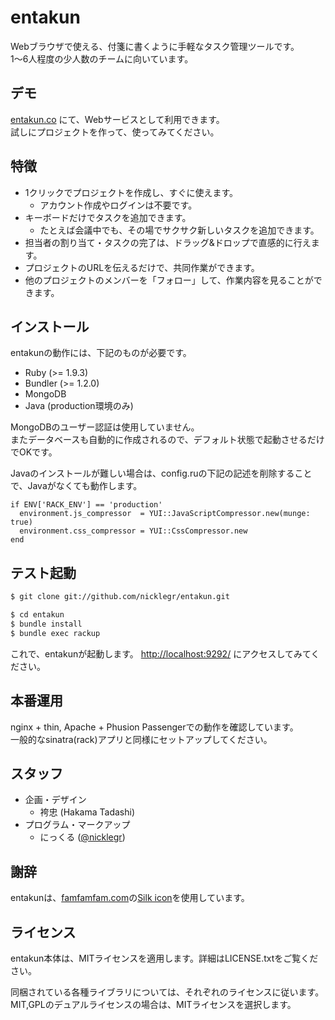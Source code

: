 # entakun
Webブラウザで使える、付箋に書くように手軽なタスク管理ツールです。  
1〜6人程度の少人数のチームに向いています。

## デモ
[entakun.co](http://entakun.co) にて、Webサービスとして利用できます。  
試しにプロジェクトを作って、使ってみてください。

## 特徴
- 1クリックでプロジェクトを作成し、すぐに使えます。
  - アカウント作成やログインは不要です。
- キーボードだけでタスクを追加できます。
  - たとえば会議中でも、その場でサクサク新しいタスクを追加できます。
- 担当者の割り当て・タスクの完了は、ドラッグ&ドロップで直感的に行えます。
- プロジェクトのURLを伝えるだけで、共同作業ができます。
- 他のプロジェクトのメンバーを「フォロー」して、作業内容を見ることができます。

## インストール
entakunの動作には、下記のものが必要です。

- Ruby (>= 1.9.3)
- Bundler (>= 1.2.0)
- MongoDB
- Java (production環境のみ)

MongoDBのユーザー認証は使用していません。  
またデータベースも自動的に作成されるので、デフォルト状態で起動させるだけでOKです。

Javaのインストールが難しい場合は、config.ruの下記の記述を削除することで、Javaがなくても動作します。

```ruby:config.ru
if ENV['RACK_ENV'] == 'production'
  environment.js_compressor  = YUI::JavaScriptCompressor.new(munge: true)
  environment.css_compressor = YUI::CssCompressor.new
end
```

## テスト起動
```bash
$ git clone git://github.com/nicklegr/entakun.git

$ cd entakun
$ bundle install
$ bundle exec rackup
```

これで、entakunが起動します。
[http://localhost:9292/](http://localhost:9292/) にアクセスしてみてください。

## 本番運用
nginx + thin, Apache + Phusion Passengerでの動作を確認しています。  
一般的なsinatra(rack)アプリと同様にセットアップしてください。

## スタッフ
- 企画・デザイン
  - 袴忠 (Hakama Tadashi)
- プログラム・マークアップ
  - にっくる ([@nicklegr](https://twitter.com/nicklegr))

## 謝辞
entakunは、[famfamfam.com](http://famfamfam.com/)の[Silk icon](http://www.famfamfam.com/archive/silk-icons-thats-your-lot/)を使用しています。

## ライセンス
entakun本体は、MITライセンスを適用します。詳細はLICENSE.txtをご覧ください。

同梱されている各種ライブラリについては、それぞれのライセンスに従います。  
MIT,GPLのデュアルライセンスの場合は、MITライセンスを選択します。
